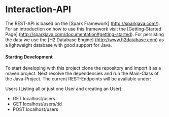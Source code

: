 # Interaction-API

The REST-API is based on the [Spark Framework] (http://sparkjava.com/). For an introduction on how to use this framework visit the [Getting-Started Page] (http://sparkjava.com/documentation#getting-started).
For persisting the data we use the [H2 Database Engine] (http://www.h2database.com) as a lightweight database with good support for Java.

#### Starting Development

To start developing with this project clone the repository and import it as a maven project. Next resolve the dependencies and run the Main-Class of the Java-Project. The current REST-Endpoints will be available under:

Users (Listing all or just one User and creating an User):
* GET localhost/users
* GET localhost/users/:id
* POST localhost/users